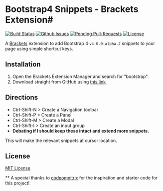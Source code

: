 # Bootstrap4 Snippets - Brackets Extension#

[![Build Status](https://travis-ci.org/pikesley/githubbadges.svg)](https://travis-ci.or/gpikesley/githubbadges)
[![Github Issues](http://githubbadges.herokuapp.com/pikesley/githubbadges/issues.svg)](https://github.com/djsiddz/bootstrap4-snippets/issues)
[![Pending Pull-Requests](http://githubbadges.herokuapp.com/pikesley/githubbadges/pulls.svg)](https://github.com/djsiddz/bootstrap4-snippets/pulls)
[![License](http://img.shields.io/:license-mit-blue.svg)](http://pikesley.mit-license.org)

A [Brackets](http://brackets.io/) extension to add Bootstrap 4 `v4.0.0-alpha.2` snippets to your page using simple shortcut keys.

## Installation ##
1. Open the Brackets Extension Manager and search for "bootstrap".
2. Download straight from GitHub using [this link](https://github.com/djsiddz/bootstrap4-snippets/archive/master.zip)

## Directions ##
* Ctrl-Shift-N > Create a Navigation toolbar
* Ctrl-Shift-P > Create a Panel
* Ctrl-Shift-M > Create a Modal
* Ctrl-Shift-I > Create an input group
* **Debating if I should keep these intact and extend more snippets.**

This will make the relevant snippets at cursor location.

## License ##
[MIT License](LICENSE)

** A special thanks to [codeomnitrix](https://github.com/codeomnitrix/) for the inspiration and starter code for this project!
